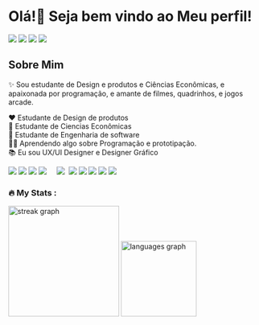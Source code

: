 <h1 align="left">Olá!👋 Seja bem vindo ao Meu perfil! </h1>


<div align="left">
  
  <img src="https://img.shields.io/badge/Discord-5865F2.svg?style=for-the-badge&logo=Discord&logoColor=white"  />
  <img src="https://img.shields.io/badge/Gmail-EA4335.svg?style=for-the-badge&logo=Gmail&logoColor=white"  />
  <img src="https://img.shields.io/badge/LinkedIn-0A66C2.svg?style=for-the-badge&logo=LinkedIn&logoColor=white"  />
  <img src="https://img.shields.io/badge/Behance-1769FF.svg?style=for-the-badge&logo=Behance&logoColor=white"/>
</div>


<h2 align="left">Sobre Mim</h2>


<p align="left">✨ Sou estudante de Design e produtos e Ciências Econômicas, e apaixonada por programação, e amante de filmes, quadrinhos, e jogos arcade.

❤ Estudante de Design de produtos<br>
💙 Estudante de Ciencias Econômicas<br>
💙 Estudante de Engenharia de software<br>
👩‍💻 Aprendendo algo sobre Programação e prototipação.<br>
📚 Eu sou UX/UI Designer e Designer  Gráfico<br>



</div>
  

<div align="left">
  <img src="https://img.shields.io/badge/Python-3776AB.svg?style=for-the-badge&logo=Python&logoColor=white"/>
  <img src="https://img.shields.io/badge/JavaScript-F7DF1E.svg?style=for-the-badge&logo=JavaScript&logoColor=black"  />
  <img src="https://img.shields.io/badge/React-61DAFB.svg?style=for-the-badge&logo=React&logoColor=black"  />
  <img src="https://img.shields.io/badge/HTML5-E34F26.svg?style=for-the-badge&logo=HTML5&logoColor=white"  />
  <img width="12" />
  <img src="https://img.shields.io/badge/CSS3-1572B6.svg?style=for-the-badge&logo=CSS3&logoColor=white"  />
 <img scr="[![forthebadge made-with-python](http://ForTheBadge.com/images/badges/made-with-python.svg)](https://www.python.org/)"/>
 <img src= "https://img.shields.io/badge/Amazon%20AWS-232F3E.svg?style=for-the-badge&logo=Amazon-AWS&logoColor=white"/>

 <img src= "https://img.shields.io/badge/Adobe%20Illustrator-FF9A00.svg?style=for-the-badge&logo=Adobe-Illustrator&logoColor=white"/>
 <img src= "https://img.shields.io/badge/Adobe%20XD-FF61F6.svg?style=for-the-badge&logo=Adobe-XD&logoColor=white"/>
 <img src= "https://img.shields.io/badge/Adobe%20Photoshop-31A8FF.svg?style=for-the-badge&logo=Adobe-Photoshop&logoColor=white"/>
 <img src= "https://img.shields.io/badge/Adobe%20InDesign-FF3366.svg?style=for-the-badge&logo=Adobe-InDesign&logoColor=white"/>
<img scr="https://img.shields.io/badge/Figma-F24E1E.svg?style=for-the-badge&logo=Figma&logoColor=white"/>
 
</div>
 <h3 align="left">🔥   My Stats :</h3>
  <img src="https://streak-stats.demolab.com?user=JakelineWeschenfelder&locale=en&mode=daily&theme=dark&hide_border=false&border_radius=5&order=3" height="220" alt="streak graph"  />

<img src="https://github-readme-stats.vercel.app/api/top-langs?username=jakelineWeschenfelder&locale=en&hide_title=false&layout=compact&card_width=320&langs_count=5&theme=dracula&hide_border=false" height="150" alt="languages graph"  />
</div>

